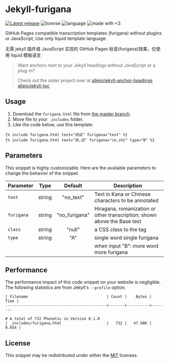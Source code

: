 # Jekyll-furigana

[![Latest release](https://img.shields.io/github/release/gledos/Jekyll-furigana.svg?style=flat-square&logo=github)](https://github.com/gledos/Jekyll-furigana/releases/latest)
![license](https://img.shields.io/github/license/gledos/Jekyll-furigana?style=flat-square&logo=Internet%20Archive)
![language](https://img.shields.io/badge/language-liquid-orange.svg?style=flat-square&logo=markdown)
![made with <3](https://img.shields.io/badge/made%20with-%3C3-red.svg?style=flat-square&logo=github%20sponsors)

GitHub Pages compatible transcription templates (furigana) without plugins or JavaScript, Use only liquid template language.

无需 jekyll 插件或 JavaScript 实现的 GitHub Pages 标音(furigana)效果，仅使用 liquid 模板语言

> Want anchors next to your Jekyll headings without JavaScript or a plug-in?
>
> Check out the sister project over at [allejo/jekyll-anchor-headings](https://github.com/allejo/jekyll-anchor-headings) [allejo/jekyll-toc](https://github.com/allejo/jekyll-toc)

## Usage

1. Download the `furigana.html` file from [the master branch](/furigana.html).
2. Move file to your `_includes` folder.
3. Like the code below, use this template:

```liquid
{% include furigana.html text="测试" furigana="test" %}
{% include furigana.html text="测,试" furigana="cè,shì" type="B" %}
```

## Parameters

This snippet is highly customizable. Here are the available parameters to change the behavior of the snippet.

| Parameter  |  Type  |    Default    | Description                                                              |
| ---------- | :----: | :-----------: | ------------------------------------------------------------------------ |
| `text`     | string |   "no_text"   | Text in Kana or Chinese characters to be annotated                       |
| `furigana` | string | "no_furigana" | Hiragana, romanization or other transcription; shown above the Base text |
| `class`    | string |    "null"     | a CSS class to the <ruby> tag                                            |
| `type`     | string |      "A"      | single word single furigana                                              |
|            |        |               | when input "B": more word more furigana                                  |

## Performance

The performance impact of this code snippet on your website is negligible. The following statistics are from Jekyll's `--profile` option.

```text
| Filename                                   | Count |    Bytes |  Time |
---------------------------------------------+-------+----------+--------

# A total of 732 Phonetic in Version 0.1.0
| _includes/furigana.html                    |   732 |   47.98K | 0.054 |
```

## License

This snippet may be redistributed under either the [MIT](https://github.com/gledos/jekyll-furigana/blob/master/LICENSE) licenses.
